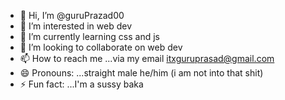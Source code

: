- 👋 Hi, I’m @guruPrazad00
- 👀 I’m interested in web dev
- 🌱 I’m currently learning css and js
- 💞️ I’m looking to collaborate on web  dev
- 📫 How to reach me ...via my email itxguruprasad@gmail.com
- 😄 Pronouns: ...straight male he/him (i am not into that shit)
- ⚡ Fun fact: ...I'm a sussy baka

<!---
guruPrazad00/guruPrazad00 is a ✨ special ✨ repository because its `README.md` (this file) appears on your GitHub profile.
You can click the Preview link to take a look at your changes.
--->
